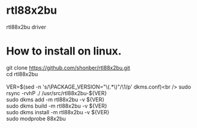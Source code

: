 # rtl88x2bu
rtl88x2bu driver


# How to install on linux.
 git clone https://github.com/shonber/rtl88x2bu.git<br />
 cd rtl88x2bu<br /><br />
 VER=$(sed -n 's/\PACKAGE_VERSION="\(.*\)"/\1/p' dkms.conf)<br />
 sudo rsync -rvhP ./ /usr/src/rtl88x2bu-${VER}<br />
 sudo dkms add -m rtl88x2bu -v ${VER}<br />
 sudo dkms build -m rtl88x2bu -v ${VER}<br />
 sudo dkms install -m rtl88x2bu -v ${VER}<br />
 sudo modprobe 88x2bu<br />
